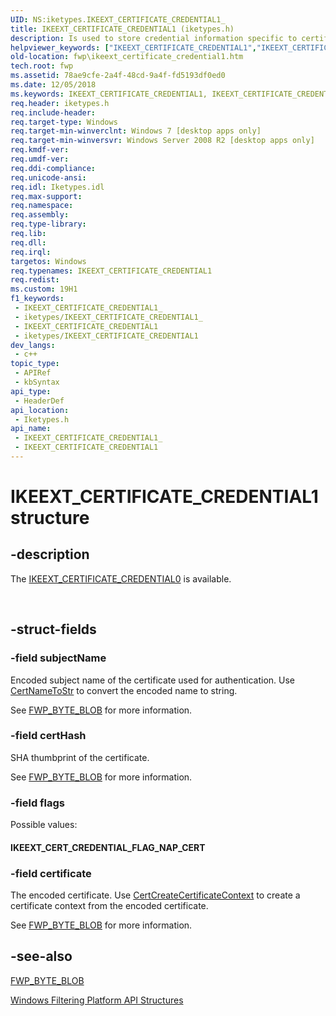 ```yaml
---
UID: NS:iketypes.IKEEXT_CERTIFICATE_CREDENTIAL1_
title: IKEEXT_CERTIFICATE_CREDENTIAL1 (iketypes.h)
description: Is used to store credential information specific to certificate authentication.
helpviewer_keywords: ["IKEEXT_CERTIFICATE_CREDENTIAL1","IKEEXT_CERTIFICATE_CREDENTIAL1 structure [Filtering]","IKEEXT_CERT_CREDENTIAL_FLAG_NAP_CERT","fwp.ikeext_certificate_credential1","iketypes/IKEEXT_CERTIFICATE_CREDENTIAL1"]
old-location: fwp\ikeext_certificate_credential1.htm
tech.root: fwp
ms.assetid: 78ae9cfe-2a4f-48cd-9a4f-fd5193df0ed0
ms.date: 12/05/2018
ms.keywords: IKEEXT_CERTIFICATE_CREDENTIAL1, IKEEXT_CERTIFICATE_CREDENTIAL1 structure [Filtering], IKEEXT_CERT_CREDENTIAL_FLAG_NAP_CERT, fwp.ikeext_certificate_credential1, iketypes/IKEEXT_CERTIFICATE_CREDENTIAL1
req.header: iketypes.h
req.include-header: 
req.target-type: Windows
req.target-min-winverclnt: Windows 7 [desktop apps only]
req.target-min-winversvr: Windows Server 2008 R2 [desktop apps only]
req.kmdf-ver: 
req.umdf-ver: 
req.ddi-compliance: 
req.unicode-ansi: 
req.idl: Iketypes.idl
req.max-support: 
req.namespace: 
req.assembly: 
req.type-library: 
req.lib: 
req.dll: 
req.irql: 
targetos: Windows
req.typenames: IKEEXT_CERTIFICATE_CREDENTIAL1
req.redist: 
ms.custom: 19H1
f1_keywords:
 - IKEEXT_CERTIFICATE_CREDENTIAL1_
 - iketypes/IKEEXT_CERTIFICATE_CREDENTIAL1_
 - IKEEXT_CERTIFICATE_CREDENTIAL1
 - iketypes/IKEEXT_CERTIFICATE_CREDENTIAL1
dev_langs:
 - c++
topic_type:
 - APIRef
 - kbSyntax
api_type:
 - HeaderDef
api_location:
 - Iketypes.h
api_name:
 - IKEEXT_CERTIFICATE_CREDENTIAL1_
 - IKEEXT_CERTIFICATE_CREDENTIAL1
---
```


# IKEEXT_CERTIFICATE_CREDENTIAL1 structure


## -description

The [IKEEXT_CERTIFICATE_CREDENTIAL0](/windows/desktop/api/iketypes/ns-iketypes-ikeext_certificate_credential0) is available.</div>
<div> </div>

## -struct-fields

### -field subjectName

Encoded subject name of the certificate used for authentication. Use <a href="/windows/desktop/api/wincrypt/nf-wincrypt-certnametostra">CertNameToStr</a> to convert the encoded name to string.

See [FWP_BYTE_BLOB](/windows/desktop/api/fwptypes/ns-fwptypes-fwp_byte_blob) for more information.

### -field certHash

SHA thumbprint of the certificate.

See [FWP_BYTE_BLOB](/windows/desktop/api/fwptypes/ns-fwptypes-fwp_byte_blob) for more information.

### -field flags

Possible values:

<a id="IKEEXT_CERT_CREDENTIAL_FLAG_NAP_CERT"></a>
<a id="ikeext_cert_credential_flag_nap_cert"></a>


#### IKEEXT_CERT_CREDENTIAL_FLAG_NAP_CERT

### -field certificate

The encoded certificate. Use <a href="/windows/desktop/api/wincrypt/nf-wincrypt-certcreatecertificatecontext">CertCreateCertificateContext</a> to create a certificate context from the encoded certificate.

See [FWP_BYTE_BLOB](/windows/desktop/api/fwptypes/ns-fwptypes-fwp_byte_blob) for more information.

## -see-also

[FWP_BYTE_BLOB](/windows/desktop/api/fwptypes/ns-fwptypes-fwp_byte_blob)



<a href="/windows/desktop/FWP/fwp-structs">Windows Filtering Platform  API Structures</a>

